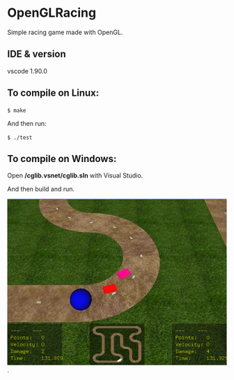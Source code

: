 # OpenGLRacing

Simple racing game made with OpenGL.

## IDE & version

vscode 1.90.0

## To compile on Linux:

`$ make`

And then run:

`$ ./test`

## To compile on Windows:

Open **/cglib.vsnet/cglib.sln** with Visual Studio.

And then build and run.



![game screenshot](screencut.PNG "game screenshot").
